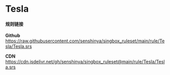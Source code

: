 # Tesla

#### 规则链接

**Github**
https://raw.githubusercontent.com/senshinya/singbox_ruleset/main/rule/Tesla/Tesla.srs

**CDN**
https://cdn.jsdelivr.net/gh/senshinya/singbox_ruleset@main/rule/Tesla/Tesla.srs
